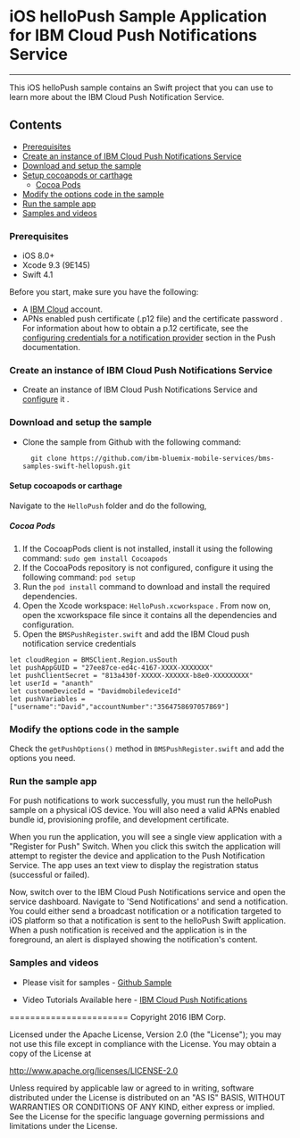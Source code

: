 # iOS helloPush Sample Application for IBM Cloud Push Notifications Service 
---
This iOS helloPush sample contains an Swift project that you can use to learn more about the IBM Cloud Push Notification Service.

## Contents

- [Prerequisites](#prerequisites)
- [Create an instance of IBM Cloud Push Notifications Service](#create-an-instance-of-bluemix-push-notifications-service)
- [Download and setup the sample](#download-and-setup-the-sample)
- [Setup cocoapods or carthage](#setup-cocoapods-or-carthage)
  - [Cocoa Pods](#cocoa-pods)
- [Modify the options code in the sample](#modify-the-options-code-in-the-sample)
- [Run the sample app](#run-the-sample-app)
- [Samples and videos](#samples-and-videos)


### Prerequisites

* iOS 8.0+
* Xcode 9.3 (9E145)
* Swift 4.1

Before you start, make sure you have the following:

- A [IBM Cloud](http://bluemix.net) account.
- APNs enabled push certificate (.p12 file) and the certificate password . For information about how to obtain a p.12 certificate, see the [configuring credentials for a notification provider](https://www.ng.bluemix.net/docs/services/mobilepush/index.html#push_provider) section in the Push documentation.

### Create an instance of IBM Cloud Push Notifications Service
- Create an instance of IBM Cloud Push Notifications Service and [configure](https://console.ng.bluemix.net/docs/services/mobilepush/t_push_provider_ios.html) it .

### Download and setup the sample
- Clone the sample from Github with the following command:

    ```
      git clone https://github.com/ibm-bluemix-mobile-services/bms-samples-swift-hellopush.git
    ```

#### Setup cocoapods or carthage

Navigate to the `HelloPush` folder and do the following,

##### Cocoa Pods

1. If the CocoapPods client is not installed, install it using the following command: `sudo gem install Cocoapods`
2. If the CocoaPods repository is not configured, configure it using the following command: `pod setup`
3. Run the `pod install` command to download and install the required dependencies.
4. Open the Xcode workspace: `HelloPush.xcworkspace` . From now on, open the xcworkspace file since it contains all the dependencies and configuration.
5. Open the `BMSPushRegister.swift` and add the IBM Cloud push notification service credentials

```
let cloudRegion = BMSClient.Region.usSouth
let pushAppGUID = "27ee87ce-ed4c-4167-XXXX-XXXXXXX"
let pushClientSecret = "813a430f-XXXXX-XXXXXX-b8e0-XXXXXXXXX"
let userId = "ananth"
let customeDeviceId = "DavidmobiledeviceId"
let pushVariables = ["username":"David","accountNumber":"3564758697057869"]

```


### Modify the options code in the sample

Check the `getPushOptions()` method in `BMSPushRegister.swift` and add the options you need.


### Run the sample app
For push notifications to work successfully, you must run the helloPush sample on a physical iOS device. You will also need a valid APNs enabled bundle id, provisioning profile, and development certificate.

When you run the application, you will see a single view application with a "Register for Push" Switch. When you click this switch the application will attempt to register the device and application to the Push Notification Service. The app uses an text view to display the registration status (successful or failed).

Now, switch over to the IBM Cloud Push Notifications service and open the service dashboard.  Navigate to 'Send Notifications' and send a notification.  You could either send a broadcast notification or a notification targeted to iOS platform so that a notification is sent to the helloPush Swift application.  When a push notification is received and the application is in the foreground, an alert is displayed showing the notification's content.


### Samples and videos

* Please visit for samples - [Github Sample](https://github.com/ibm-bluemix-mobile-services/bms-samples-swift-hellopush)

* Video Tutorials Available here - [IBM Cloud Push Notifications](https://www.youtube.com/channel/UCRr2Wou-z91fD6QOYtZiHGA)

=======================
Copyright 2016 IBM Corp.

Licensed under the Apache License, Version 2.0 (the "License");
you may not use this file except in compliance with the License.
You may obtain a copy of the License at

http://www.apache.org/licenses/LICENSE-2.0

Unless required by applicable law or agreed to in writing, software
distributed under the License is distributed on an "AS IS" BASIS,
WITHOUT WARRANTIES OR CONDITIONS OF ANY KIND, either express or implied.
See the License for the specific language governing permissions and
limitations under the License.
